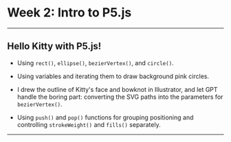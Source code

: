 # Week 2: Intro to P5.js

---

## Hello Kitty with P5.js!

- Using `rect()`, `ellipse()`, `bezierVertex()`, and `circle()`.

- Using variables and iterating them to draw background pink circles.

- I drew the outline of Kitty's face and bowknot in Illustrator, and let GPT handle the boring part: converting the SVG paths into the parameters for `bezierVertex()`.

- Using `push()` and `pop()` functions for grouping positioning and controlling `strokeWeight()` and `fills()` separately.

---

